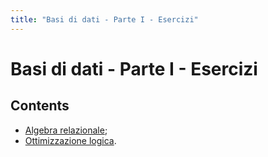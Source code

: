 ```yaml
---
title: "Basi di dati - Parte I - Esercizi"
---
```


# Basi di dati - Parte I - Esercizi

## Contents

- [Algebra relazionale](db_es_part1_2.md);
- [Ottimizzazione logica](db_es_part1_3.md).
